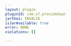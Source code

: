 ```yaml
---
layout: plugin
pluginId: com.sf.providedaar
jarSha1: INVALID
isJarAvailable: true
error: NONE
violations: []

---
```

